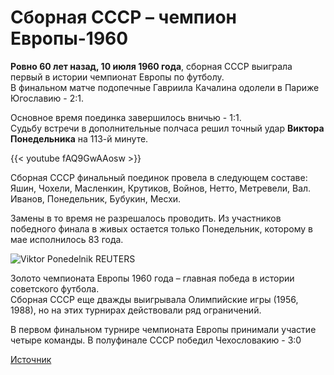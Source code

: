 # Сборная CCCР – чемпион Европы-1960


**Ровно 60 лет назад, 10 июля 1960 года**, сборная СССР выиграла первый в истории чемпионат Европы по футболу.  
В финальном матче подопечные Гавриила Качалина одолели в Париже Югославию - 2:1.  
<!--more-->  
Основное время поединка завершилось вничью - 1:1.  
Судьбу встречи в дополнительные полчаса решил точный удар **Виктора Понедельника** на 113-й минуте.  

{{< youtube fAQ9GwAAosw >}}  

Сборная СССР финальный поединок провела в следующем составе: Яшин, Чохели, Масленкин, Крутиков, Войнов, Нетто, Метревели, Вал. Иванов, Понедельник, Бубукин, Месхи.  

Замены в то время не разрешалось проводить. Из участников победного финала в живых остается только Понедельник, которому в мае исполнилось 83 года.  

![Viktor Ponedelnik REUTERS](https://g1.nh.ee/images/pix/1000x718/dIdAUAmjScA/viktor-ponedelnik-90415553.jpg)  

Золото чемпионата Европы 1960 года – главная победа в истории советского футбола.  
Сборная СССР еще дважды выигрывала Олимпийские игры (1956, 1988), но на этих турнирах действовали ряд ограничений.  

В первом финальном турнире чемпионата Европы принимали участие четыре команды. В полуфинале СССР победил Чехословакию - 3:0  

[Источник](https://rus.delfi.ee/sport/jalgpall/video-60-let-nazad-sbornaya-sssr-vyigrala-pervyj-chempionat-evropy-po-futbolu?id=90415071)  

